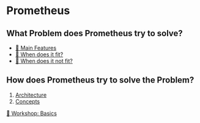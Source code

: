 # Prometheus

## What Problem does Prometheus try to solve?

* [📕 Main Features](https://prometheus.io/docs/introduction/overview/#features)
* [📕 When does it fit?](https://prometheus.io/docs/introduction/overview/#when-does-it-fit)
* [📕 When does it not fit?](https://prometheus.io/docs/introduction/overview/#when-does-it-not-fit)

## How does Prometheus try to solve the Problem?

1) [Architecture](concepts/architecture.md)
2) [Concepts](concepts/concepts.md)

[🧰 Workshop: Basics](workshops/basics.md)
